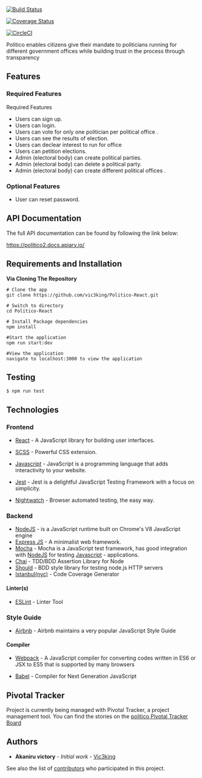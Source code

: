 [![Build Status](https://travis-ci.com/vic3king/Politico-React.svg?branch=develop)](https://travis-ci.com/vic3king/Politico-React)

[![Coverage Status](https://coveralls.io/repos/github/vic3king/Politico-React/badge.svg?branch=develop)](https://coveralls.io/github/vic3king/Politico-React?branch=develop)

[![CircleCI](https://circleci.com/gh/vic3king/Politico-React.svg?style=svg)](https://circleci.com/gh/vic3king/Politico-React)

Politico enables citizens give their mandate to politicians running for different government offices while building trust in the process through transparency

## Features

### Required Features

Required Features

- Users can sign up.
- Users can login.
- Users can vote for only one politician per political office .
- Users can see the results of election.
- Users can declear interest to run for office
- Users can petition elections.
- Admin (electoral body) can create political parties.
- Admin (electoral body) can delete a political party.
- Admin (electoral body) can create different political offices .

### Optional Features

- User can reset password.

## API Documentation

The full API documentation can be found by following the link below:

https://politico2.docs.apiary.io/

## Requirements and Installation

**Via Cloning The Repository**

```
# Clone the app
git clone https://github.com/vic3king/Politico-React.git

# Switch to directory
cd Politico-React

# Install Package dependencies
npm install

#Start the application
npm run start:dev

#View the application
navigate to localhost:3000 to view the application
```

## Testing

```
$ npm run test
```

## Technologies

### Frontend

- [React](https://reactjs.org/) - A JavaScript library for building user interfaces.

- [SCSS](https://www.w3schools.com/css/default.asp) - Powerful CSS extension.

- [Javascript](https://www.javascript.com/) - JavaScript is a programming language that adds interactivity to your website.

- [Jest](https://jestjs.io/) - Jest is a delightful JavaScript Testing Framework with a focus on simplicity.

- [Nightwatch](https://nightwatchjs.org/) - Browser automated testing, the easy way.

### Backend

- [NodeJS](http://nodejs.org/en) - is a JavaScript runtime built on Chrome's V8 JavaScript engine
- [Express JS](http://express.com) - A minimalist web framework.
- [Mocha](https://mochajs.org/) - Mocha is a JavaScript test framework, has good integration with [NodeJS](nodejs.org/en) for testing [Javascript](javascript.com) - applications.
- [Chai](http://chaijs.com/) - TDD/BDD Assertion Library for Node
- [Should](https://www.chaijs.com/guide/styles/#should) - BDD style
  library for testing node.js HTTP servers
- [Istanbul(nyc)](https://istanbul.js.org/) - Code Coverage Generator

#### Linter(s)

- [ESLint](https://eslint.org/) - Linter Tool

### Style Guide

- [Airbnb](https://github.com/airbnb/javascript) - Airbnb maintains a very popular JavaScript Style Guide

#### Compiler

- [Webpack](https://webpack.js.org/) - A JavaScript compiler for converting codes written in ES6 or JSX to ES5 that is supported by many browsers

- [Babel](https://eslint.org/) - Compiler for Next Generation JavaScript

## Pivotal Tracker

Project is currently being managed with Pivotal Tracker, a project management tool. You can find the stories on the [politico Pivotal Tracker Board](https://www.pivotaltracker.com/n/projects/2238799)

## Authors

- **Akaniru victory** - _Initial work_ - [Vic3king](https://github.com/vic3king)

See also the list of [contributors](https://github.com/vic3king/politico/settings/collaboration) who participated in this project.
